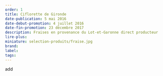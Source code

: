 ```yaml
---
order: 1
title: Ciflorette de Gironde
date-publication: 5 mai 2016
date-debut-promotion: 4 juillet 2016
date-fin-promotion: 23 décembre 2017
description: Fraises en provenance du Lot-et-Garonne direct producteur
lire-plus: 
miniature: selection-produits/fraise.jpg
brand:
label: 
tags:
---
```



add 
